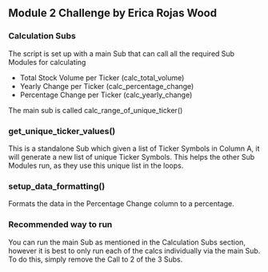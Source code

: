 ## Module 2 Challenge by Erica Rojas Wood

### Calculation Subs
The script is set up with a main Sub that can call all the required Sub Modules for calculating
- Total Stock Volume per Ticker (calc_total_volume)
- Yearly Change per Ticker (calc_percentage_change)
- Percentage Change per Ticker (calc_yearly_change)

The main sub is called calc_range_of_unique_ticker()

### get_unique_ticker_values()
This is a standalone Sub which given a list of Ticker Symbols in Column A, it will generate a new list of unique Ticker Symbols. This helps the other Sub Modules run, as they use this unique list in the loops.


### setup_data_formatting()
Formats the data in the Percentage Change column to a percentage.

### Recommended way to run
You can run the main Sub as mentioned in the Calculation Subs section, however it is best to only run each of the calcs individually via the main Sub.
To do this, simply remove the Call to 2 of the 3 Subs.
